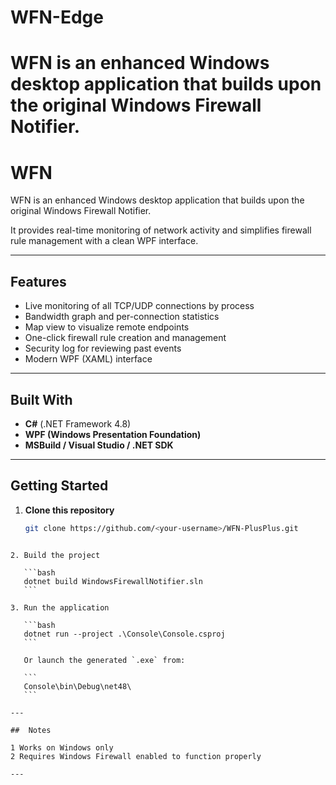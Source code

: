 
# WFN-Edge

WFN is an enhanced Windows desktop application that builds upon the original Windows Firewall Notifier.  
=======
# WFN

WFN is an enhanced Windows desktop application that builds upon the original Windows Firewall Notifier.  

It provides real-time monitoring of network activity and simplifies firewall rule management with a clean WPF interface.

---

##  Features
-  Live monitoring of all TCP/UDP connections by process
-  Bandwidth graph and per-connection statistics
-  Map view to visualize remote endpoints
-  One-click firewall rule creation and management
-  Security log for reviewing past events
-  Modern WPF (XAML) interface

---

##  Built With
- **C#** (.NET Framework 4.8)
- **WPF (Windows Presentation Foundation)**
- **MSBuild / Visual Studio / .NET SDK**

---

##  Getting Started

1. **Clone this repository**
   ```bash
   git clone https://github.com/<your-username>/WFN-PlusPlus.git
````

2. Build the project

   ```bash
   dotnet build WindowsFirewallNotifier.sln
   ```

3. Run the application

   ```bash
   dotnet run --project .\Console\Console.csproj
   ```

   Or launch the generated `.exe` from:

   ```
   Console\bin\Debug\net48\
   ```

---

##  Notes

1 Works on Windows only
2 Requires Windows Firewall enabled to function properly

---


